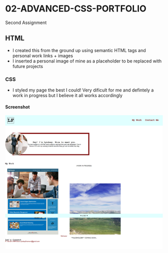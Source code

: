 # 02-ADVANCED-CSS-PORTFOLIO
Second Assignment

## HTML
- I created this from the ground up using semantic HTML tags and personal work links + images
- I inserted a personal image of mine as a placeholder to be replaced with future projects

### CSS
- I styled my page the best I could! Very dificult for me and defintely a work in progress but I believe it all works accordingly

#### Screenshot


![Screenshot](assets/screencapture-lyndseyfin-github-io-02-ADVANCED-CSS-PORTFOLIO-2021-02-28-14_36_54.png)
